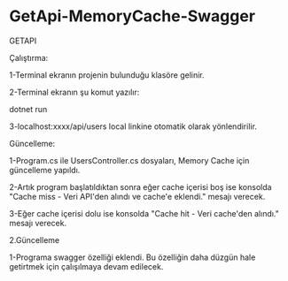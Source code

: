 # GetApi-MemoryCache-Swagger

GETAPI

Çalıştırma:

1-Terminal ekranın projenin bulunduğu klasöre gelinir.

2-Terminal ekranın şu komut yazılır:

dotnet run

3-localhost:xxxx/api/users local linkine otomatik olarak yönlendirilir.

Güncelleme:

1-Program.cs ile UsersController.cs dosyaları, Memory Cache için güncelleme yapıldı.

2-Artık program başlatıldıktan sonra eğer cache içerisi boş ise konsolda "Cache miss - Veri API'den alındı ve cache'e eklendi." mesajı verecek.

3-Eğer cache içerisi dolu ise konsolda "Cache hit - Veri cache'den alındı." mesajı verecek.

2.Güncelleme

1-Programa swagger özelliği eklendi. Bu özelliğin daha düzgün hale getirtmek için çalışılmaya devam edilecek.
